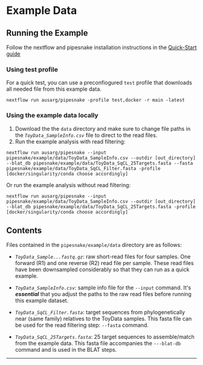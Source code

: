 # Example Data

## Running the Example

Follow the nextflow and pipesnake installation instructions in the [Quick-Start guide](https://github.com/AusARG/pipesnake/wiki/2.-Quick-Start)

### Using test profile

For a quick test, you can use a preconfiogured `test` profile that downloads all needed file from this example data.

```
nextflow run ausarg/pipesnake -profile test,docker -r main -latest
```

### Using the example data locally

1. Download the the `data` directory and make sure to change file paths in the *`ToyData_SampleInfo.csv`* file to direct to the read files.
2. Run the example analysis with read filtering:

```
nextflow run ausarg/pipesnake --input pipesnake/example/data/ToyData_SampleInfo.csv --outdir [out_directory] --blat_db pipesnake/example/data/ToyData_SqCL_25Targets.fasta --fasta pipesnake/example/data/ToyData_SqCL_Filter.fasta -profile [docker/singularity/conda choose accordingly]
```

Or run the example analysis without read filtering:

```
nextflow run ausarg/pipesnake --input pipesnake/example/data/ToyData_SampleInfo.csv --outdir [out_directory] --blat_db pipesnake/example/data/ToyData_SqCL_25Targets.fasta -profile [docker/singularity/conda choose accordingly]
```



## Contents

Files contained in the `pipesnake/example/data` directory are as follows:

+ *`ToyData_Sample...fastq.gz`*: raw short-read files for four samples. One forward (R1) and one reverse (R2) read file per sample. These read files have been downsampled considerably so that they can run as a quick example.

+ *`ToyData_SampleInfo.csv`*: sample info file for the `--input` command. It's ***essential*** that you adjust the paths to the raw read files before running this example dataset. 

+ *`ToyData_SqCL_Filter.fasta`*: target sequences from phylogenetically near (same family) relatives to the ToyData samples. This fasta file can be used for the read filtering step: `--fasta` command.

+ *`ToyData_SqCL_25Targets.fasta`*: 25 target sequences to assemble/match from the example data. This fasta file accompanies the `---blat-db` command and is used in the BLAT steps. 

---
